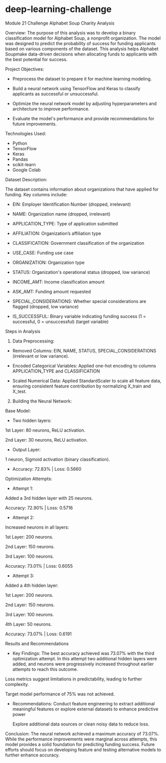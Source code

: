 # deep-learning-challenge
Module 21 Challenge 
Alphabet Soup Charity Analysis


Overview:
The purpose of this analysis was to develop a binary classification model for Alphabet Soup, a nonprofit organization. The model was designed to predict the probability of success for funding applicants based on various components of the dataset. This analysis helps Alphabet Soupmake data-driven decisions when allocating funds to applicants with the best potential for success.


Project Objectives:

- Preprocess the dataset to prepare it for machine learning modeling.

- Build a neural network using TensorFlow and Keras to classify applicants as successful or unsuccessful.

- Optimize the neural network model by adjusting hyperparameters and architecture to improve performance.

- Evaluate the model's performance and provide recommendations for future improvements.


Technologies Used:

- Python 
- TensorFlow
- Keras
- Pandas
- scikit-learn
- Google Colab


Dataset Description:

The dataset contains information about organizations that have applied for funding. Key columns include:

- EIN: Employer Identification Number (dropped, irrelevant)

- NAME: Organization name (dropped, irrelevant)

- APPLICATION_TYPE: Type of application submitted

- AFFILIATION: Organization’s affiliation type

- CLASSIFICATION: Government classification of the organization

- USE_CASE: Funding use case 

- ORGANIZATION: Organization type 

- STATUS: Organization's operational status (dropped, low variance)

- INCOME_AMT: Income classification amount

- ASK_AMT: Funding amount requested

- SPECIAL_CONSIDERATIONS: Whether special considerations are flagged (dropped, low variance)

- IS_SUCCESSFUL: Binary variable indicating funding success (1 = successful, 0 = unsuccessful) (target variable)
  


Steps in Analysis

1. Data Preprocessing:

  - Removed Columns: EIN, NAME, STATUS, SPECIAL_CONSIDERATIONS (irrelevant or low variance).

  - Encoded Categorical Variables: Applied one-hot encoding to columns APPLICATION_TYPE and CLASSIFICATION
  - Scaled Numerical Data: Applied StandardScaler to scale all feature data, ensuring consistent feature contribution by normalizing X_train and X_test.


2. Building the Neural Network:

Base Model:

- Two hidden layers:

1st Layer: 80 neurons, ReLU activation.

2nd Layer: 30 neurons, ReLU activation.

- Output Layer:

1 neuron, Sigmoid activation (binary classification).

- Accuracy: 72.83% | Loss: 0.5660
  

Optimization Attempts:

- Attempt 1:

Added a 3rd hidden layer with 25 neurons.

Accuracy: 72.90% | Loss: 0.5716


- Attempt 2:

Increased neurons in all layers:

1st Layer: 200 neurons.

2nd Layer: 150 neurons.

3rd Layer: 100 neurons.

Accuracy: 73.01% | Loss: 0.6055


- Attempt 3:

Added a 4th hidden layer:

1st Layer: 200 neurons.

2nd Layer: 150 neurons.

3rd Layer: 100 neurons.

4th Layer: 50 neurons.

Accuracy: 73.07% | Loss: 0.6191


Results and Recommendations

- Key Findings:
The best accuracy achieved was 73.07% with the third optimization attempt. In this attempt two additional hidden layers were added, and neurons were progressively increased throughout earlier attempts to reach this outcome.

Loss metrics suggest limitations in predictability, leading to further complexity.

Target model performance of 75% was not achieved. 

  
- Recommendations: 
  Conduct feature engineering to extract additional meaningful features or explore external datasets to enhance predictive power

  Explore additional data sources or clean noisy data to reduce loss.


Conclusion:
The neural network achieved a maximum accuracy of 73.07%. While the performance improvements were marginal across attempts, this model provides a solid foundation for predicting funding success. Future efforts should focus on developing feature and testing alternative models to further enhance accuracy.
